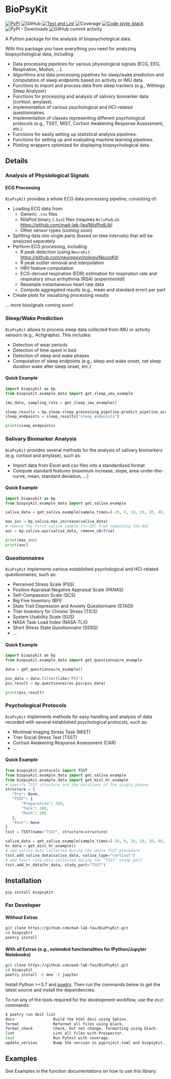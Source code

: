 # BioPsyKit

[![PyPI](https://img.shields.io/pypi/v/biopsykit)](https://pypi.org/project/biopsykit/)
![GitHub](https://img.shields.io/github/license/mad-lab-fau/biopsykit)
[![Test and Lint](https://github.com/mad-lab-fau/BioPsyKit/actions/workflows/test-and-lint.yml/badge.svg)](https://github.com/mad-lab-fau/BioPsyKit/actions/workflows/test-and-lint.yml)
![Coverage](./coverage-badge.svg)
[![Code style: black](https://img.shields.io/badge/code%20style-black-000000.svg)](https://github.com/psf/black)
![PyPI - Downloads](https://img.shields.io/pypi/dm/biopsykit)
![GitHub commit activity](https://img.shields.io/github/commit-activity/m/mad-lab-fau/biopsykit)

A Python package for the analysis of biopsychological data.

With this package you have everything you need for analyzing biopsychological data, including:
* Data processing pipelines for various physiological signals (ECG, EEG, Respiration, Motion, ...).
* Algorithms and data processing pipelines for sleep/wake prediction and computation of sleep endpoints 
  based on activity or IMU data.
* Functions to import and process data from sleep trackers (e.g., Withings Sleep Analyzer)
* Functions for processing and analysis of salivary biomarker data (cortisol, amylase).
* Implementation of various psychological and HCI-related questionnaires.
* Implementation of classes representing different psychological protocols 
  (e.g., TSST, MIST, Cortisol Awakening Response Assessment, etc.)
* Functions for easily setting up statistical analysis pipelines.
* Functions for setting up and evaluating machine learning pipelines.
* Plotting wrappers optimized for displaying biopsychological data.

## Details

### Analysis of Physiological Signals
#### ECG Processing
`BioPsyKit` provides a whole ECG data processing pipeline, consisting of:
* Loading ECG data from:
    * Generic `.csv` files
    * NilsPod binary (`.bin`) files (requires `NilsPodLib`: https://github.com/mad-lab-fau/NilsPodLib)
    * Other sensor types (_coming soon_)
* Splitting data into single parts (based on time intervals) that will be analyzed separately
* Perform ECG processing, including:
    * R peak detection (using `Neurokit`: https://github.com/neuropsychology/NeuroKit)
    * R peak outlier removal and interpolation
    * HRV feature computation
    * ECG-derived respiration (EDR) estimation for respiration rate and respiratory sinus arrhythmia (RSA) 
      (_experimental_)
    * Resample instantaneous heart rate data 
    * Compute aggregated results (e.g., mean and standard error) per part
* Create plots for visualizing processing results

... more biosignals coming soon!

### Sleep/Wake Prediction
`BioPsyKit` allows to process sleep data collected from IMU or activity sensors (e.g., Actigraphs). This includes:
* Detection of wear periods
* Detection of time spent in bed
* Detection of sleep and wake phases
* Computation of sleep endpoints (e.g., sleep and wake onset, net sleep duration wake after sleep onset, etc.)


#### Quick Example
```python
import biopsykit as bp
from biopsykit.example_data import get_sleep_imu_example

imu_data, sampling_rate = get_sleep_imu_example()

sleep_results = bp.sleep.sleep_processing_pipeline.predict_pipeline_acceleration(imu_data, sampling_rate)
sleep_endpoints = sleep_results["sleep_endpoints"]

print(sleep_endpoints)
```

### Salivary Biomarker Analysis
`BioPsyKit` provides several methods for the analysis of salivary biomarkers (e.g. cortisol and amylase), such as:
* Import data from Excel and csv files into a standardized format
* Compute standard features (maximum increase, slope, area-under-the-curve, mean, standard deviation, ...)

#### Quick Example
```python
import biopsykit as bp
from biopsykit.example_data import get_saliva_example

saliva_data = get_saliva_example(sample_times=[-20, 0, 10, 20, 30, 40, 50])

max_inc = bp.saliva.max_increase(saliva_data)
# remove the first saliva sample (t=-20) from computing the AUC
auc = bp.saliva.auc(saliva_data, remove_s0=True)

print(max_inc)
print(auc)
```

### Questionnaires
`BioPsyKit` implements various established psychological and HCI-related questionnaires, such as:
* Perceived Stress Scale (PSS)
* Positive Appraisal Negative Appraisal Scale (PANAS)
* Self-Compassion Scale (SCS)
* Big Five Inventory (BFI)
* State Trait Depression and Anxiety Questionnaire (STADI)
* Trier Inventory for Chronic Stress (TICS)
* System Usability Scale (SUS)
* NASA Task Load Index (NASA-TLX)
* Short Stress State Questionnaire (SSSQ)
* ...

#### Quick Example
```python
import biopsykit as bp
from biopsykit.example_data import get_questionnaire_example

data = get_questionnaire_example()

pss_data = data.filter(like="PSS")
pss_result = bp.questionnaires.pss(pss_data)

print(pss_result)
```

### Psychological Protocols
`BioPsyKit` implements methods for easy handling and analysis of data recorded with several established psychological 
protocols, such as:
* Montreal Imaging Stress Task (MIST)
* Trier Social Stress Test (TSST)
* Cortisol Awakening Response Assessment (CAR)
* ...

#### Quick Example
```python
from biopsykit.protocols import TSST
from biopsykit.example_data import get_saliva_example
from biopsykit.example_data import get_mist_hr_example
# specify TSST structure and the durations of the single phases
structure = {
   "Pre": None,
   "TSST": {
       "Preparation": 300,
       "Talk": 300,
       "Math": 300
   },
   "Post": None
}
tsst = TSST(name="TSST", structure=structure)

saliva_data = get_saliva_example(sample_times=[-20, 0, 10, 20, 30, 40, 50])
hr_data = get_mist_hr_example()
# add saliva data collected during the whole TSST procedure
tsst.add_saliva_data(saliva_data, saliva_type="cortisol")
# add heart rate data collected during the "TSST" study part
tsst.add_hr_data(hr_data, study_part="TSST")
```

## Installation
```
pip install biopsykit
```


### For Developer

#### Without Extras
```bash
git clone https://github.com/mad-lab-fau/BioPsyKit.git
cd biopsykit
poetry install
```

#### With all Extras (e.g., extended functionalities for IPython/Jupyter Notebooks)
```bash
git clone https://github.com/mad-lab-fau/BioPsyKit.git
cd biopsykit
poetry install -E mne -E jupyter 
```
Install Python >=3.7 and [poetry](https://python-poetry.org).
Then run the commands below to get the latest source and install the dependencies:


To run any of the tools required for the development workflow, use the `doit` commands:

```bash
$ poetry run doit list
docs                 Build the html docs using Sphinx.
format               Reformat all files using black.
format_check         Check, but not change, formatting using black.
lint                 Lint all files with Prospector.
test                 Run Pytest with coverage.
update_version       Bump the version in pyproject.toml and biopsykit.__init__ .
```


## Examples
See Examples in the function documentations on how to use this library.
